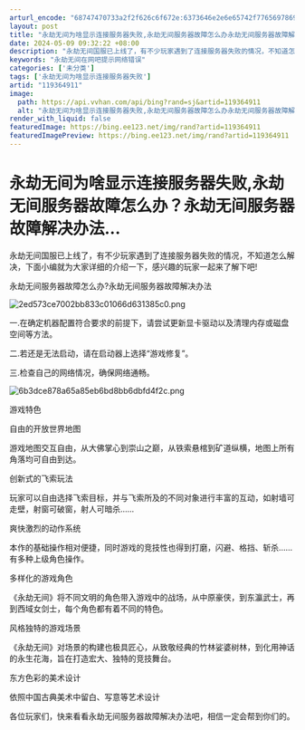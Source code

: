```yaml
---
arturl_encode: "68747470733a2f2f626c6f672e:6373646e2e6e65742f77656978696e5f33393631363838302f:61727469636c652f64657461696c732f313139333634393131"
layout: post
title: "永劫无间为啥显示连接服务器失败,永劫无间服务器故障怎么办永劫无间服务器故障解决办法..."
date: 2024-05-09 09:32:22 +08:00
description: "永劫无间国服已上线了，有不少玩家遇到了连接服务器失败的情况，不知道怎么解决，下面小编就为大家详细的介"
keywords: "永劫无间在网吧提示网络错误"
categories: ['未分类']
tags: ['永劫无间为啥显示连接服务器失败']
artid: "119364911"
image:
  path: https://api.vvhan.com/api/bing?rand=sj&artid=119364911
  alt: "永劫无间为啥显示连接服务器失败,永劫无间服务器故障怎么办永劫无间服务器故障解决办法..."
render_with_liquid: false
featuredImage: https://bing.ee123.net/img/rand?artid=119364911
featuredImagePreview: https://bing.ee123.net/img/rand?artid=119364911
---
```


# 永劫无间为啥显示连接服务器失败,永劫无间服务器故障怎么办？永劫无间服务器故障解决办法...

永劫无间国服已上线了，有不少玩家遇到了连接服务器失败的情况，不知道怎么解决，下面小编就为大家详细的介绍一下，感兴趣的玩家一起来了解下吧!

永劫无间服务器故障怎么办?永劫无间服务器故障解决办法

![2ed573ce7002bb833c01066d631385c0.png](https://i-blog.csdnimg.cn/blog_migrate/687469053a740d2a9c74ef0759ecb085.jpeg)

一.在确定机器配置符合要求的前提下，请尝试更新显卡驱动以及清理内存或磁盘空间等方法。

二.若还是无法启动，请在启动器上选择“游戏修复”。

三.检查自己的网络情况，确保网络通畅。

![6b3dce878a65a85eb6bd8bb6dbfd4f2c.png](https://i-blog.csdnimg.cn/blog_migrate/8a8016b4a0749f532cd8fb14661db2bb.jpeg)

游戏特色

自由的开放世界地图

游戏地图交互自由，从大佛掌心到崇山之巅，从铁索悬棺到矿道纵横，地图上所有角落均可自由到达。

创新式的飞索玩法

玩家可以自由选择飞索目标，并与飞索所及的不同对象进行丰富的互动，如射墙可走壁，射窗可破窗，射人可暗杀……

爽快激烈的动作系统

本作的基础操作相对便捷，同时游戏的竞技性也得到打磨，闪避、格挡、斩杀……有多种上级角色操作。

多样化的游戏角色

《永劫无间》将不同文明的角色带入游戏中的战场，从中原豪侠，到东瀛武士，再到西域女剑士，每个角色都有着不同的特色。

风格独特的游戏场景

《永劫无间》对场景的构建也极具匠心，从致敬经典的竹林娑婆树林，到化用神话的永生花海，旨在打造宏大、独特的竞技舞台。

东方色彩的美术设计

依照中国古典美术中留白、写意等艺术设计

各位玩家们，快来看看永劫无间服务器故障解决办法吧，相信一定会帮到你们的。